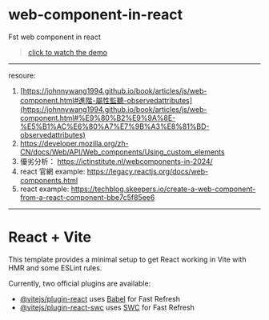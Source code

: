 # web-component-in-react
Fst web component in react
> [click to watch the demo](https://joeban0608.github.io/web-component-in-react/)
---
resoure:
  1. [https://johnnywang1994.github.io/book/articles/js/web-component.html#進階-屬性監聽-observedattributes](https://johnnywang1994.github.io/book/articles/js/web-component.html#%E9%80%B2%E9%9A%8E-%E5%B1%AC%E6%80%A7%E7%9B%A3%E8%81%BD-observedattributes)
  2. https://developer.mozilla.org/zh-CN/docs/Web/API/Web_components/Using_custom_elements
  3. 優劣分析：
    https://ictinstitute.nl/webcomponents-in-2024/
  5. react 官網 example:
    https://legacy.reactjs.org/docs/web-components.html
  6. react example:
    https://techblog.skeepers.io/create-a-web-component-from-a-react-component-bbe7c5f85ee6
---
# React + Vite

This template provides a minimal setup to get React working in Vite with HMR and some ESLint rules.

Currently, two official plugins are available:

- [@vitejs/plugin-react](https://github.com/vitejs/vite-plugin-react/blob/main/packages/plugin-react/README.md) uses [Babel](https://babeljs.io/) for Fast Refresh
- [@vitejs/plugin-react-swc](https://github.com/vitejs/vite-plugin-react-swc) uses [SWC](https://swc.rs/) for Fast Refresh
